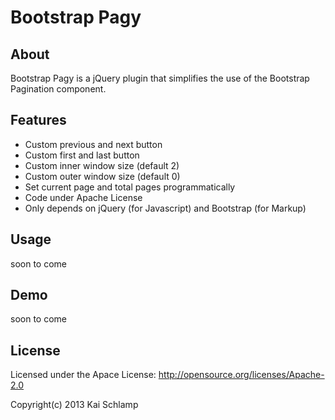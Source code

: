 # Bootstrap Pagy

## About

Bootstrap Pagy is a jQuery plugin that simplifies the use of the Bootstrap Pagination component.

## Features

* Custom previous and next button
* Custom first and last button
* Custom inner window size (default 2)
* Custom outer window size (default 0)
* Set current page and total pages programmatically
* Code under Apache License
* Only depends on jQuery (for Javascript) and Bootstrap (for Markup)

## Usage

soon to come

## Demo

soon to come

## License

Licensed under the Apace License:
http://opensource.org/licenses/Apache-2.0

Copyright(c) 2013 Kai Schlamp
